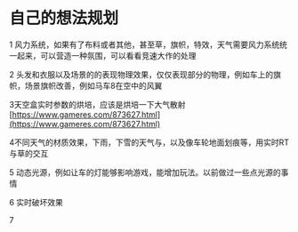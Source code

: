 # 自己的想法规划

1 风力系统，如果有了布料或者其他，甚至草，旗帜，特效，天气需要风力系统统一起来，可以营造一种氛围，可以看看竞速大作的处理

2 头发和衣服以及场景的的表现物理效果，仅仅表现部分的物理，例如车上的旗帜，场景旗帜改善，例如马车8在空中的风翼

3天空盒实时参数的烘培，应该是烘培一下大气散射[https://www.gameres.com/873627.html](https://www.gameres.com/873627.html)

4不同天气的材质效果，下雨，下雪的天气与，以及像车轮地面划痕等，用实时RT与草的交互

5 动态光源，例如让车的灯能够影响游戏，能增加玩法。以前做过一些点光源的事情

6 实时破坏效果

7 

